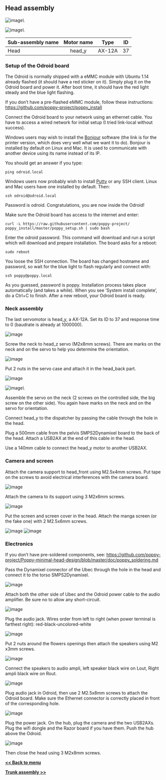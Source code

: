 
## Head assembly 

![image](../img/parts_head.JPG)\

![image](../img/parts_electronics.JPG)\

| Sub-assembly name |  Motor name |   Type  | ID |
|-------------------|:-----------:|:-------:|:--:|
| Head              |   head\_y   | AX-12A  | 37 |

### Setup of the Odroid board

The Odroid is normally shipped with a eMMC module with Ubuntu 1.14
already flashed (it should have a red sticker on it). Simply plug it on
the Odroid board and power it. After boot time, it should have the red
light steady and the blue light flashing.

If you don’t have a pre-flashed eMMC module, follow these instructions:
<https://github.com/poppy-project/poppy_install>

Connect the Odroid board to your network using an ethernet cable. You
have to access a wired network for initial setup (I tried link-local
without success).

Windows users may wish to install the
[Bonjour](https://support.apple.com/kb/DL999?locale=fr_FR&viewlocale=fr_FR)
software (the link is for the printer version, which does very well what
we want it to do). Bonjour is installed by default on Linux and Mac. It
is used to communicate with another device using its name instead of its
IP.

You should get an answer if you type:

    ping odroid.local

Windows users now probably wish to install
[Putty](http://www.putty.org/) or any SSH client. Linux and Mac users
have one installed by default. Then:

    ssh odroid@odroid.local

Password is odroid. Congratulations, you are now inside the Odroid!

Make sure the Odroid board has access to the internet and enter:

    curl -L https://raw.githubusercontent.com/poppy-project/
    poppy_install/master/poppy_setup.sh | sudo bash

Enter the odroid password. This command will download and run a script
which will download and prepare installation. The board asks for a
reboot:

    sudo reboot

You loose the SSH connection. The board has changed hostname and
password, so wait for the blue light to flash regularly and connect
with:

    ssh poppy@poppy.local

As you guessed, password is poppy. Installation process takes place
automatically (and takes a while). When you see ’System install
complete’, do a Ctrl+C to finish. After a new reboot, your Odroid board
is ready.

### Neck assembly

The last servomotor is head\_y, a AX-12A. Set its ID to 37 and response
time to 0 (baudrate is already at 1000000).

![image](../img/neck1.JPG)

Screw the neck to head\_z servo (M2x8mm screws). There are marks on the
neck and on the servo to help you determine the orientation.

![image](../img/neck2.JPG)

Put 2 nuts in the servo case and attach it in the head\_back part.

![image](../img/neck3.JPG)

![image](../img/neck4.JPG)\

Assemble the servo on the neck (2 screws on the controlled side, the big
screw on the other side). You again have marks on the neck and on the
servo for orientation.

Connect head\_y to the dispatcher by passing the cable through the hole
in the head.

Plug a 500mm cable from the pelvis SMPS2Dynamixel board to the back of
the head. Attach a USB2AX at the end of this cable in the head.

Use a 140mm cable to connect the head\_y motor to another USB2AX.

### Camera and screen

Attach the camera support to head\_front using M2.5x4mm screws. Put tape
on the screws to avoid electrical interferences with the camera board.

![image](../img/head_camera2.JPG)

Attach the camera to its support using 3 M2x6mm screws.

![image](../img/head_camera3.JPG)

Put the screen and screen cover in the head. Attach the manga screen (or
the fake one) with 2 M2.5x6mm screws.

![image](../img/head_screen_cover.JPG) ![image](../img/head_screen.JPG)

### Electronics

If you don’t have pre-soldered components, see:
<https://github.com/poppy-project/Poppy-minimal-head-design/blob/master/doc/poppy_soldering.md>

Pass the Dynamixel connector of the Ubec through the hole in the head
and connect it to the torso SMPS2Dynamixel.

![image](../img/power_wiring.JPG)

Attach both the other side of Ubec and the Odroid power cable to the
audio amplifier. Be sure no to allow any short-circuit.

![image](../img/head_ampli_power.JPG)

Plug the audio jack. Wires order from left to right (when power terminal
is farthest right): red-black-uncolored-white

![image](../img/audio_amp_connection_zoom.jpg)

Put 2 nuts around the flowers openings then attach the speakers using M2
x3mm screws.

![image](../img/head_speaker.JPG)

Connect the speakers to audio ampli, left speaker black wire on Lout,
Right ampli black wire on Rout.

![image](../img/head_wiring2.JPG)

Plug audio jack in Odroid, then use 2 M2.5x8mm screws to attach the
Odroid board. Make sure the Ethernet connector is correctly placed in
front of the corresponding hole.

![image](../img/head_odroid.JPG)

Plug the power jack. On the hub, plug the camera and the two USB2AXs.
Plug the wifi dongle and the Razor board if you have them. Push the hub
above the Odroid.

![image](../img/head_final.JPG)

Then close the head using 3 M2x8mm screws.

[**<< Back to menu**](assemblyGuide.md)

[**Trunk assembly >>**](trunk_assembly.md)
